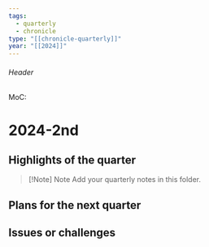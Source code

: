 ```yaml
---
tags:
  - quarterly
  - chronicle
type: "[[chronicle-quarterly]]"
year: "[[2024]]"
---
```

###### Header
MoC: 
# 2024-2nd

## Highlights of the quarter

>[!Note] Note
>Add your quarterly notes in this folder.

## Plans for the next quarter



## Issues or challenges